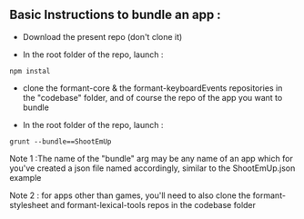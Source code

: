 Basic Instructions to bundle an app : 
-------------------------------------

- Download the present repo (don't clone it)

- In the root folder of the repo, launch :

```
npm instal
```

- clone the formant-core & the formant-keyboardEvents repositories in the "codebase" folder, and of course the repo of the app you want to bundle

- In the root folder of the repo, launch :

```
grunt --bundle==ShootEmUp
```

Note 1 :The name of the "bundle" arg may be any name of an app which for you've created a json file named accordingly, similar to the ShootEmUp.json example

Note 2 : for apps other than games, you'll need to also clone the formant-stylesheet and formant-lexical-tools repos in the codebase folder